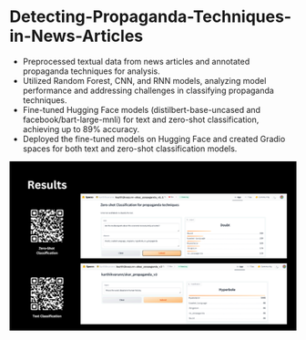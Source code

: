 # Detecting-Propaganda-Techniques-in-News-Articles
- Preprocessed textual data from news articles and annotated propaganda techniques for analysis.
- Utilized Random Forest, CNN, and RNN models, analyzing model performance and addressing challenges in
classifying propaganda techniques.
- Fine-tuned Hugging Face models (distilbert-base-uncased and facebook/bart-large-mnli) for text and zero-shot
classification, achieving up to 89% accuracy.
- Deployed the fine-tuned models on Hugging Face and created Gradio spaces for both text and zero-shot
classification models.

![alt text](HuggingFaceSpaces.png)
